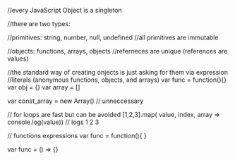//every JavaScript Object is a singleton


//there are two types:

//primitives: string, number, null, undefined
//all primitives are immutable

//objects: functions, arrays, objects
//referneces are unique (references are values)


//the standard way of creating onjects is just asking for them via expression
//literals (anonymous functions, objects, and arrays)
var func = function(){}
var obj = {}
var array = []

var const_array = new Array() // unneccessary

// for loops are fast but can be avoided
[1,2,3].map( value, index, array => console.log(value)) // logs 1 2 3

// functions expressions
var func = function(){
}

var func = () => {}